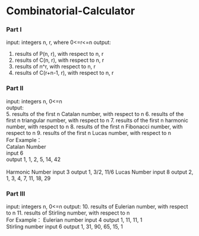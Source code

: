 # Combinatorial-Calculator

### Part I
input: integers n, r, where 0<=r<=n
output:
1. results of P(n, r), with respect to n, r 
2. results of C(n, r), with respect to n, r
3. results of n^r, with respect to n, r
4. results of C(r+n-1, r), with respect to n, r
### Part II
input: integers n, 0<=n <br>
output:<br>
5. results of the first n Catalan number, with respect to n
6. results of the first n triangular number, with respect to n
7. results of the first n harmonic number, with respect to n
8. results of the first n Fibonacci number, with respect to n
9. results of the first n Lucas number, with respect to n
<br>
For Example：<br>
Catalan Number<br>
input 6<br>
output 1, 1, 2, 5, 14, 42<br>
<br>
Harmonic Number
input 3
output 1, 3/2, 11/6
Lucas Number
input 8
output 2, 1, 3, 4, 7, 11, 18, 29
<br>
### Part III
input: integers n, 0<=n
output:
10. results of Eulerian number, with respect to n
11. results of Stirling number, with respect to n
<br>
For Example：
Eulerian number
input 4
output 1, 11, 11, 1
<br>
Stirling number
input 6
output 1, 31, 90, 65, 15, 1
